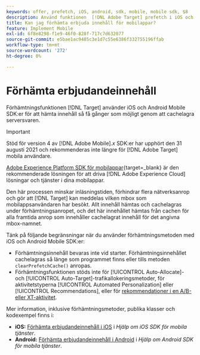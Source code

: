 ```yaml
---
keywords: offer, prefetch, iOS, android, sdk, mobile, mobile sdk, $8
description: Använd funktionen  [!DNL Adobe Target] prefetch i iOS och Android Mobile SDK:er för att hämta erbjudandeinnehåll så få gånger som möjligt genom att cachelagra serversvaren.
title: Kan jag förhämta erbjuda innehåll för mobilappar?
feature: Implement Mobile
exl-id: 6f8e8298-f1e9-46f0-828f-717c7d632077
source-git-commit: e5bae1ac9485c3e1d7c55e6386f332755196ffab
workflow-type: tm+mt
source-wordcount: '272'
ht-degree: 0%

---
```


# Förhämta erbjudandeinnehåll

Förhämtningsfunktionen [!DNL Target] använder iOS och Android Mobile SDK:er för att hämta innehåll så få gånger som möjligt genom att cachelagra serversvaren.

>[!IMPORTANT]
>
>Stöd för version 4 av [!DNL Adobe Mobile].*x* SDK:er har upphört den 31 augusti 2021 och rekommenderas inte längre för [!DNL Adobe Target] mobila användare.
>
>[Adobe Experience Platform SDK för mobilappar](https://developer.adobe.com/client-sdks/documentation/){target=_blank} är den rekommenderade lösningen för att driva [!DNL Adobe Experience Cloud] lösningar och tjänster i dina mobilappar.

Den här processen minskar inläsningstiden, förhindrar flera nätverksanrop och gör att [!DNL Target] kan meddelas vilken mbox som mobilappsanvändaren har besökt. Allt innehåll hämtas och cachelagras under förhämtningsanropet, och det här innehållet hämtas från cachen för alla framtida anrop som innehåller cachelagrat innehåll för det angivna mbox-namnet.

Tänk på följande begränsningar när du använder förhämtningsmetoden med iOS och Android Mobile SDK:er:

* Förhämtningsinnehåll bevaras inte vid starter. Förhämtningsinnehållet cachelagras så länge som programmet finns eller tills metoden `clearPrefetchCache()` anropas.
* Förhämtningsfunktionen stöds inte för [!UICONTROL Auto-Allocate]- och [!UICONTROL Auto-Target]-trafikallokeringsmetoder, för aktivitetstyperna [!UICONTROL Automated Personalization] eller [!UICONTROL Recommendations], eller för [rekommendationer i en A/B- eller XT-aktivitet](https://experienceleague.adobe.com/docs/target/using/recommendations/recommendations-as-an-offer.html).

Mer information, inklusive förhämtningsmetoder, publika klasser och kodexempel finns i:

* **iOS:** [Förhämta erbjudandeinnehåll i iOS](https://experienceleague.adobe.com/docs/mobile-services/ios/target-ios/c-mob-target-prefetch-ios.html) i *Hjälp om iOS SDK för mobila tjänster*.
* **Android:** [Förhämta erbjudandeinnehåll i Android](https://experienceleague.adobe.com/docs/mobile-services/android/target-android/c-mob-target-prefetch-android.html) i *Hjälp om Android SDK för mobila tjänster*.
